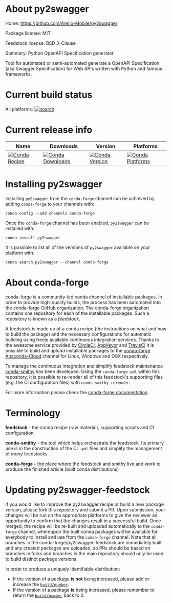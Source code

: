 About py2swagger
================

Home: https://github.com/Arello-Mobile/py2swagger

Package license: MIT

Feedstock license: BSD 3-Clause

Summary: Python OpenAPI Specification generator

Tool for automated or semi-automated generate a OpenAPI Specification
(aka Swagger Specification) for Web APIs written with Python and famous frameworks.


Current build status
====================

All platforms:
[![noarch](https://img.shields.io/circleci/project/github/conda-forge/py2swagger-feedstock/master.svg?label=noarch)](https://circleci.com/gh/conda-forge/py2swagger-feedstock)

Current release info
====================

| Name | Downloads | Version | Platforms |
| --- | --- | --- | --- |
| [![Conda Recipe](https://img.shields.io/badge/recipe-py2swagger-green.svg)](https://anaconda.org/conda-forge/py2swagger) | [![Conda Downloads](https://img.shields.io/conda/dn/conda-forge/py2swagger.svg)](https://anaconda.org/conda-forge/py2swagger) | [![Conda Version](https://img.shields.io/conda/vn/conda-forge/py2swagger.svg)](https://anaconda.org/conda-forge/py2swagger) | [![Conda Platforms](https://img.shields.io/conda/pn/conda-forge/py2swagger.svg)](https://anaconda.org/conda-forge/py2swagger) |

Installing py2swagger
=====================

Installing `py2swagger` from the `conda-forge` channel can be achieved by adding `conda-forge` to your channels with:

```
conda config --add channels conda-forge
```

Once the `conda-forge` channel has been enabled, `py2swagger` can be installed with:

```
conda install py2swagger
```

It is possible to list all of the versions of `py2swagger` available on your platform with:

```
conda search py2swagger --channel conda-forge
```


About conda-forge
=================

conda-forge is a community-led conda channel of installable packages.
In order to provide high-quality builds, the process has been automated into the
conda-forge GitHub organization. The conda-forge organization contains one repository
for each of the installable packages. Such a repository is known as a *feedstock*.

A feedstock is made up of a conda recipe (the instructions on what and how to build
the package) and the necessary configurations for automatic building using freely
available continuous integration services. Thanks to the awesome service provided by
[CircleCI](https://circleci.com/), [AppVeyor](http://www.appveyor.com/)
and [TravisCI](https://travis-ci.org/) it is possible to build and upload installable
packages to the [conda-forge](https://anaconda.org/conda-forge)
[Anaconda-Cloud](http://docs.anaconda.org/) channel for Linux, Windows and OSX respectively.

To manage the continuous integration and simplify feedstock maintenance
[conda-smithy](http://github.com/conda-forge/conda-smithy) has been developed.
Using the ``conda-forge.yml`` within this repository, it is possible to re-render all of
this feedstock's supporting files (e.g. the CI configuration files) with ``conda smithy rerender``.

For more information please check the [conda-forge documentation](https://conda-forge.org/docs/).

Terminology
===========

**feedstock** - the conda recipe (raw material), supporting scripts and CI configuration.

**conda-smithy** - the tool which helps orchestrate the feedstock.
                   Its primary use is in the construction of the CI ``.yml`` files
                   and simplify the management of *many* feedstocks.

**conda-forge** - the place where the feedstock and smithy live and work to
                  produce the finished article (built conda distributions)


Updating py2swagger-feedstock
=============================

If you would like to improve the py2swagger recipe or build a new
package version, please fork this repository and submit a PR. Upon submission,
your changes will be run on the appropriate platforms to give the reviewer an
opportunity to confirm that the changes result in a successful build. Once
merged, the recipe will be re-built and uploaded automatically to the
`conda-forge` channel, whereupon the built conda packages will be available for
everybody to install and use from the `conda-forge` channel.
Note that all branches in the conda-forge/py2swagger-feedstock are
immediately built and any created packages are uploaded, so PRs should be based
on branches in forks and branches in the main repository should only be used to
build distinct package versions.

In order to produce a uniquely identifiable distribution:
 * If the version of a package **is not** being increased, please add or increase
   the [``build/number``](http://conda.pydata.org/docs/building/meta-yaml.html#build-number-and-string).
 * If the version of a package **is** being increased, please remember to return
   the [``build/number``](http://conda.pydata.org/docs/building/meta-yaml.html#build-number-and-string)
   back to 0.